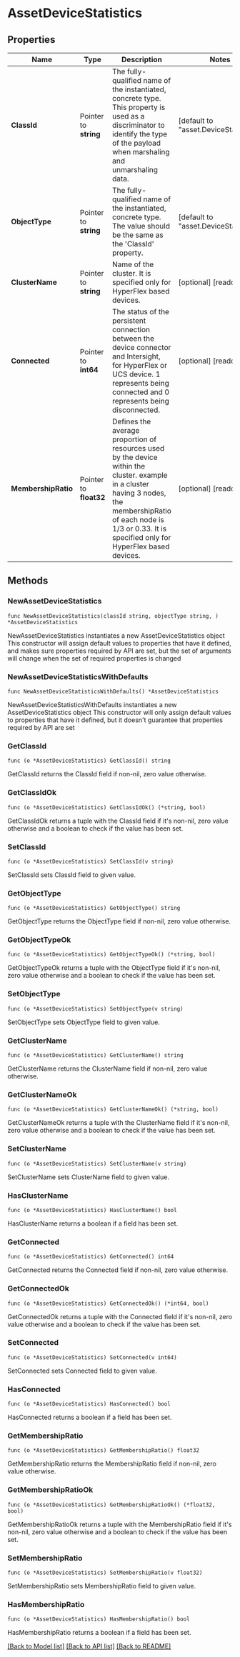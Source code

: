 # AssetDeviceStatistics

## Properties

Name | Type | Description | Notes
------------ | ------------- | ------------- | -------------
**ClassId** | Pointer to **string** | The fully-qualified name of the instantiated, concrete type. This property is used as a discriminator to identify the type of the payload when marshaling and unmarshaling data. | [default to "asset.DeviceStatistics"]
**ObjectType** | Pointer to **string** | The fully-qualified name of the instantiated, concrete type. The value should be the same as the &#39;ClassId&#39; property. | [default to "asset.DeviceStatistics"]
**ClusterName** | Pointer to **string** | Name of the cluster. It is specified only for HyperFlex based devices. | [optional] [readonly] 
**Connected** | Pointer to **int64** | The status of the persistent connection between the device connector and Intersight, for HyperFlex or UCS device. 1 represents being connected and 0 represents being disconnected. | [optional] [readonly] 
**MembershipRatio** | Pointer to **float32** | Defines the average proportion of resources used by the device within the cluster. example in a cluster having 3 nodes, the membershipRatio of each node is 1/3 or 0.33. It is specified only for HyperFlex based devices. | [optional] [readonly] 

## Methods

### NewAssetDeviceStatistics

`func NewAssetDeviceStatistics(classId string, objectType string, ) *AssetDeviceStatistics`

NewAssetDeviceStatistics instantiates a new AssetDeviceStatistics object
This constructor will assign default values to properties that have it defined,
and makes sure properties required by API are set, but the set of arguments
will change when the set of required properties is changed

### NewAssetDeviceStatisticsWithDefaults

`func NewAssetDeviceStatisticsWithDefaults() *AssetDeviceStatistics`

NewAssetDeviceStatisticsWithDefaults instantiates a new AssetDeviceStatistics object
This constructor will only assign default values to properties that have it defined,
but it doesn't guarantee that properties required by API are set

### GetClassId

`func (o *AssetDeviceStatistics) GetClassId() string`

GetClassId returns the ClassId field if non-nil, zero value otherwise.

### GetClassIdOk

`func (o *AssetDeviceStatistics) GetClassIdOk() (*string, bool)`

GetClassIdOk returns a tuple with the ClassId field if it's non-nil, zero value otherwise
and a boolean to check if the value has been set.

### SetClassId

`func (o *AssetDeviceStatistics) SetClassId(v string)`

SetClassId sets ClassId field to given value.


### GetObjectType

`func (o *AssetDeviceStatistics) GetObjectType() string`

GetObjectType returns the ObjectType field if non-nil, zero value otherwise.

### GetObjectTypeOk

`func (o *AssetDeviceStatistics) GetObjectTypeOk() (*string, bool)`

GetObjectTypeOk returns a tuple with the ObjectType field if it's non-nil, zero value otherwise
and a boolean to check if the value has been set.

### SetObjectType

`func (o *AssetDeviceStatistics) SetObjectType(v string)`

SetObjectType sets ObjectType field to given value.


### GetClusterName

`func (o *AssetDeviceStatistics) GetClusterName() string`

GetClusterName returns the ClusterName field if non-nil, zero value otherwise.

### GetClusterNameOk

`func (o *AssetDeviceStatistics) GetClusterNameOk() (*string, bool)`

GetClusterNameOk returns a tuple with the ClusterName field if it's non-nil, zero value otherwise
and a boolean to check if the value has been set.

### SetClusterName

`func (o *AssetDeviceStatistics) SetClusterName(v string)`

SetClusterName sets ClusterName field to given value.

### HasClusterName

`func (o *AssetDeviceStatistics) HasClusterName() bool`

HasClusterName returns a boolean if a field has been set.

### GetConnected

`func (o *AssetDeviceStatistics) GetConnected() int64`

GetConnected returns the Connected field if non-nil, zero value otherwise.

### GetConnectedOk

`func (o *AssetDeviceStatistics) GetConnectedOk() (*int64, bool)`

GetConnectedOk returns a tuple with the Connected field if it's non-nil, zero value otherwise
and a boolean to check if the value has been set.

### SetConnected

`func (o *AssetDeviceStatistics) SetConnected(v int64)`

SetConnected sets Connected field to given value.

### HasConnected

`func (o *AssetDeviceStatistics) HasConnected() bool`

HasConnected returns a boolean if a field has been set.

### GetMembershipRatio

`func (o *AssetDeviceStatistics) GetMembershipRatio() float32`

GetMembershipRatio returns the MembershipRatio field if non-nil, zero value otherwise.

### GetMembershipRatioOk

`func (o *AssetDeviceStatistics) GetMembershipRatioOk() (*float32, bool)`

GetMembershipRatioOk returns a tuple with the MembershipRatio field if it's non-nil, zero value otherwise
and a boolean to check if the value has been set.

### SetMembershipRatio

`func (o *AssetDeviceStatistics) SetMembershipRatio(v float32)`

SetMembershipRatio sets MembershipRatio field to given value.

### HasMembershipRatio

`func (o *AssetDeviceStatistics) HasMembershipRatio() bool`

HasMembershipRatio returns a boolean if a field has been set.


[[Back to Model list]](../README.md#documentation-for-models) [[Back to API list]](../README.md#documentation-for-api-endpoints) [[Back to README]](../README.md)


